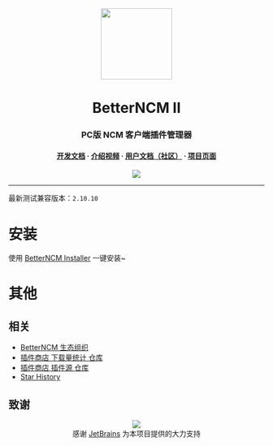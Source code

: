 <div align="center"><image width="140em" src="https://user-images.githubusercontent.com/66859419/183120498-1dede5b4-0666-4891-b95f-c3a812b3f12f.png" /></div>
<h1 align="center">BetterNCM II</h1>
<h3 align="center">PC版 NCM 客户端插件管理器</h3>
<h4 align="center">
<a href=https://github.com/MicroCBer/BetterNCM/wiki/%E5%BC%80%E5%8F%91%E6%96%87%E6%A1%A3>开发文档</a> · 
<a href=https://www.bilibili.com/video/BV1k44y197Fb/>介绍视频</a> · 
<a href=https://v2e2npdz15.feishu.cn/docx/UZkSd9d46o4fVOxaPNBcGXSenme>用户文档（社区）</a> · 
<a href=https://microblock.cc/betterncm/>项目页面</a>

</h3>

<div align="center">
  <image src="https://user-images.githubusercontent.com/66859419/215995178-82ec6501-b70f-4503-9e11-528399726e3a.png" />
</div>

---

最新测试兼容版本：`2.10.10`

# 安装

使用 [BetterNCM Installer](https://github.com/MicroCBer/BetterNCM-Installer) 一键安装~

# 其他
## 相关
- [BetterNCM 生态组织](https://github.com/BetterNCM)
- [插件商店 下载量统计 仓库](https://github.com/BetterNCM/BetterNCM-PluginMarket-Analyze)
- [插件商店 插件源 仓库](https://github.com/BetterNCM/BetterNCM-Plugins)
- [Star History](https://api.star-history.com/svg?repos=MicroCBer/BetterNCM&type=Date)

## 致谢

<div align="center">
<image src="https://resources.jetbrains.com/storage/products/company/brand/logos/jb_beam.svg" />
<div>
感谢 <a href=https://jb.gg/OpenSourceSupport>JetBrains</a> 为本项目提供的大力支持
</div>
</div>
